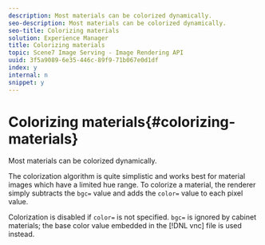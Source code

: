 ```yaml
---
description: Most materials can be colorized dynamically.
seo-description: Most materials can be colorized dynamically.
seo-title: Colorizing materials
solution: Experience Manager
title: Colorizing materials
topic: Scene7 Image Serving - Image Rendering API
uuid: 3f5a9089-6e35-446c-89f9-71b067e0d1df
index: y
internal: n
snippet: y
---
```


# Colorizing materials{#colorizing-materials}

Most materials can be colorized dynamically.

The colorization algorithm is quite simplistic and works best for material images which have a limited hue range. To colorize a material, the renderer simply subtracts the `bgc=` value and adds the `color=` value to each pixel value.

Colorization is disabled if `color=` is not specified. `bgc=` is ignored by cabinet materials; the base color value embedded in the [!DNL vnc] file is used instead. 

